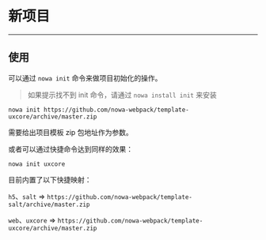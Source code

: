 # 新项目

---

## 使用

可以通过 `nowa init` 命令来做项目初始化的操作。

> 如果提示找不到 init 命令，请通过 `nowa install init` 来安装

```shell
nowa init https://github.com/nowa-webpack/template-uxcore/archive/master.zip
```

需要给出项目模板 zip 包地址作为参数。

或者可以通过快捷命令达到同样的效果：

```shell
nowa init uxcore
```

目前内置了以下快捷映射：

`h5`、`salt` => `https://github.com/nowa-webpack/template-salt/archive/master.zip`

`web`、`uxcore` => `https://github.com/nowa-webpack/template-uxcore/archive/master.zip`